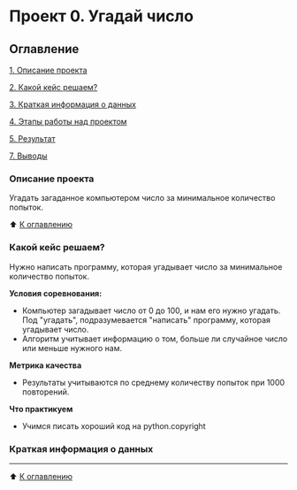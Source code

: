 # Проект 0. Угадай число

## Оглавление
[1. Описание проекта](https://github.com/Aduardrud/my_data/blob/main/project_0/README.md#Описание-проекта)

[2. Какой кейс решаем?](https://github.com/Aduardrud/my_data/blob/main/project_0/README.md#Какой-кейс-решаем)

[3. Краткая информация о данных](https://github.com/Aduardrud/my_data/blob/main/project_0/README.md#Краткая-информация-о-данных)

[4. Этапы работы над проектом](https://github.com/Aduardrud/my_data/blob/main/project_0/README.md#Этапы-работы-над-проектом)

[5. Результат](https://github.com/Aduardrud/my_data/blob/main/project_0/README.md#Результат)

[7. Выводы](https://github.com/Aduardrud/my_data/blob/main/project_0/README.md#Выводы)

### Описание проекта
Угадать загаданное компьютером число за минимальное количество попыток.

:arrow_up: [К оглавлению](https://github.com/Aduardrud/my_data/blob/main/project_0/README.md#Оглавление)

  
### Какой кейс решаем?
Нужно написать программу, которая угадывает число за минимальное количество попыток.

**Условия соревнования:**
- Компьютер загадывает число от 0 до 100, и нам его нужно угадать. Под "угадать", подразумевается "написать" программу, которая угадывает число.
- Алгоритм учитывает информацию о том, больше ли случайное число или меньше нужного нам.

**Метрика качества**
- Результаты учитываются по среднему количеству попыток при 1000 повторений.

**Что практикуем**
- Учимся писать хороший код на python.copyright


### Краткая информация о данных
*******
:arrow_up: [К оглавлению](https://github.com/Aduardrud/my_data/blob/main/project_0/README.md#Оглавление)

           

